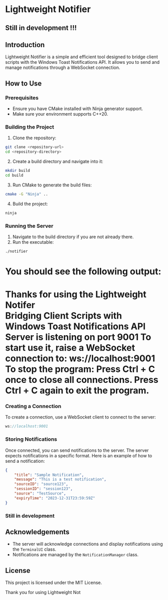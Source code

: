 # Lightweight Notifier

## Still in development !!!

## Introduction
Lightweight Notifier is a simple and efficient tool designed to bridge client scripts with the Windows Toast Notifications API. It allows you to send and manage notifications through a WebSocket connection.

## How to Use

### Prerequisites
- Ensure you have CMake installed with Ninja generator support.
- Make sure your environment supports C++20.

### Building the Project
1. Clone the repository:

```bash
git clone <repository-url>
cd <repository-directory>
```

2. Create a build directory and navigate into it:
```bash   
mkdir build
cd build
```

3. Run CMake to generate the build files:
```bash
cmake -G "Ninja" ..
```

4. Build the project:
```bash
ninja
```

### Running the Server
1. Navigate to the build directory if you are not already there.
2. Run the executable:
```bash
./notifier
```

You should see the following output:
=================================================================
   Thanks for using the Lightweight Notifer  
Bridging Client Scripts with Windows Toast Notifications API
Server is listening on port 9001
To start use it, raise a WebSocket connection to: ws://localhost:9001
To stop the program:
Press Ctrl + C once to close all connections.
Press Ctrl + C again to exit the program.
=================================================================

### Creating a Connection
To create a connection, use a WebSocket client to connect to the server:
```javascript
ws://localhost:9001
```	

### Storing Notifications
Once connected, you can send notifications to the server. The server expects notifications in a specific format. Here is an example of how to send a notification:
```json
{
    "title": "Sample Notification",
    "message": "This is a test notification",
    "sourceID": "source123",
    "sessionID": "session123",
    "source": "TestSource",
    "expiryTime": "2023-12-31T23:59:59Z"
}
```

### Still in development
## Acknowledgements
- The server will acknowledge connections and display notifications using the `TerminalUI` class.
- Notifications are managed by the `NotificationManager` class.

## License
This project is licensed under the MIT License.

Thank you for using Lightweight Not


